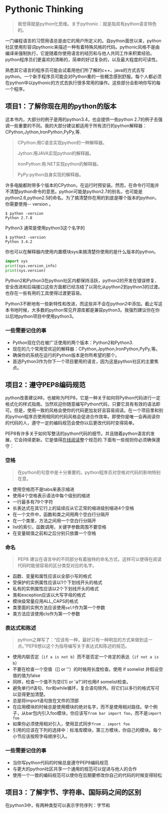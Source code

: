 # Pythonic Thinking

> 我觉得就是python化思维。关于pythonic：就是指具有python语言特色的。

  一门编程语言的习惯用语总是由它的用户所定义的。自python面世以来，python社区使用形容词pythonic来描述一种有着特殊风格的代码。pythonic风格不是由编译来强制执行，它是随着你使用语言的经历和与他人共同工作来积累经验。python程序员们更喜欢的清晰的，简单的好过复杂的，以及最大程度的可读性。

  熟悉其它语言的程序员可能会试着用他们所了解的c++、java的方式去写python。一个新手程序员可能会对Python重的一些概念感到舒服。每个人都必须在python中以pythonic的方式去执行很多常用的操作。这些部分会影响你写的每一个程序。

  ## 项目1：了解你现在用的python的版本

  这本书内，大部分的例子是用的python3.4，也会提供一些python 2.7的例子去强调一些重要的不同。我的大部分建议都适用于所有流行的python解释器：CPython,Jython,IronPython,PyPy,等.

> CPython:用C语言实现python的一种解释器。
>
> Jython:用JAVA实现python的解释器。
>
> IronPython:用.NET实现python的解释器。
>
> PyPy:python自身实现的解释器。

  许多电脑都附带多个版本的CPython，在运行时预安装。然而，在命令行可能并不清楚python命令的意思。python可能是python2.7的别名，也可能是python2.6,python2.5的命名。为了搞清楚你在用的到底是哪个版本的python，你需要使用-- version 。

``` shell
$ python -version
Python 2.7.8
```

  Python3 通常是使用python3这个名字的

```shell
$ python3 -version
Python 3.4.2
```

  你也可以在解释器内使用内置模块sys来搞清楚你使用的是什么版本的python。

```python
import sys
print(sys.version_info)
print(sys.version)
```

  Python2和Python3在python社区内都保持活跃，python2的开发在错误修复、安全改进和后端接口这些方面都已经冻结了以简化从python2到python3的过渡。也存在一些有用的工具使得过渡更容易。

  Python3不断地有一些新特性和改进，而这些并不会在python2中添加。截止写这本书地时候，大多数的python常见开源库都是兼容python3。我强烈建议你在你以后地python项目中使用python3。

### 一些需要记住的事

- Python现在仍在被广泛使用的两个版本：Python2和Python3.
- 现在的几个常用受欢迎的解释器：CPython,Jpython,IronPython,PyPy,等。
- 确保你的系统在运行的Python版本是你所希望的那个。
- 首选Python3作为你下一个项目要用的语言，因为这是python社区的主要焦点。

## 项目2：遵守PEP8编码规范

  python改善建议#8，也被称为PEP8，它是一种关于如何将Python代码进行一定格式化的样式指南。当然欢迎你随意编写Python代码，只要它具有有效的语法即可。但是，使用一致的风格会使你的代码更加友好且容易阅读。在一个项目里和别的python程序员使用相同的代码风格会促进合作效率。即使你是唯一会再阅读你的代码的人，遵守一定的编码规范会使你以后更改代码时变得简单。

  PEP8有许多关于如何写整洁的python代码的细节。并且随着python语言的发展，它会持续更新。它是值得[在线阅读](http://www.python.org/dev/peps/pep-0008/)整个规范的.下面有一些规则你必须确保遵守：

### 空格

>   在python的句意中是十分重要的。python程序员对空格对代码的影响特别在意。

- 使用空格而不是tabs来表示缩进
- 使用4个空格表示语法中每个级别的缩进
- 一行最多有79个字符
- 长表达式在其它行上的延续应从它正常的缩进级别缩进4个空格
- 在一个文件中，函数和类之间用两个空白行分隔开
- 在一个类里，方法之间用一个空白行分隔开
- list的索引，函数调用，关键字参数周围不要空格
- 在变量赋值之前和之后分别只放置一个空格

### 命名

> PEP8 建议在语言中的不同部分有着独特的命名方式，这样可以使得在阅读代码时能很容易的区分类型对应的名字。

- 函数、变量和属性应该以全部小写的格式
- 受保护的实例属性应该以1个下划线开头的格式
- 私有的实例属性应该以2个下划线开头的格式
- 类和exception应该以大写字母的格式
- 模块级常量应用ALL_CAPS的格式
- 类里面的实例方法应该使用`self`作为第一个参数
- 类方法应该使用cls作为第一个参数

### 表达式和陈述

> python之禅写了：“应该有一种，最好只有一种明显的方式来做到这一点。”PEP8想以这个为指导编写关于表达式和陈述的规范。

- 使用内联否定（`if a is not b`）而不是否定一个肯定的表达（`if not a is b`）
- 不要在检查一个空值（[] or ''）的时候用长度检查。使用 if somelist 并假设空值的值为false
- 同样，检查一个值不为空([1] or 'a?')时也用if somelist检查。
- 避免单行if语句、for和while循环，复合语句除外。将它们以多行的格式写可以显得更加清楚。
- 总是将import语句放在文件的顶部
- 在应用模块的时候总是使用模块的绝对名字，而不是使用相对路径。举个例子，从bar包内引入foo模块，你应该写`from bar import foo`，而不是`import foo`
- 如果你必须使用相对引入，使用显式同步`from . import foo`
- 引用的应该在下列的选择中：标准库模块，第三方模块，你自己的模块。每个小节应该按照字母顺序引入。

### 一些需要记住的事

- 当你写python代码的时候总是遵守PEP8编码规范
- 与更大的python社区共享一个通用的规范可以促进与他人的合作
- 使用一个一致的编码规范可以使你在后期要修改你自己的代码的时候变得轻松

## 项目3：了解字节、字符串、国际码之间的区别

  在python3中，有两种类型可以表示字符序列：字节和

